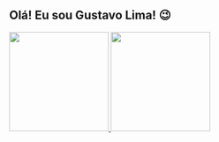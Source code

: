 ## Olá! Eu sou Gustavo Lima! 😉

<div>
  <a href="https://github.com/gcaastro1">
    <img height="180em" src="https://github-readme-stats.vercel.app/api?username=gcaastro1&show_icons=true&theme=city_lights&include_all_commits=true&count_private=true" />
    <img height="180em" src="https://github-readme-stats.vercel.app/api/top-langs/?username=gcaastro1&layout=compact&langs_count=16&theme=city_lights" />
</div>
